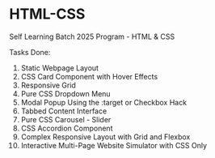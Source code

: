 # HTML-CSS
Self Learning Batch 2025 Program - HTML &amp; CSS

Tasks Done: 
1) Static Webpage Layout
2) CSS Card Component with Hover Effects
3) Responsive Grid 
4) Pure CSS Dropdown Menu
5) Modal Popup Using the :target or Checkbox Hack
6) Tabbed Content Interface
7) Pure CSS Carousel - Slider
8) CSS Accordion Component
9) Complex Responsive Layout with Grid and Flexbox
10) Interactive Multi-Page Website Simulator with CSS Only